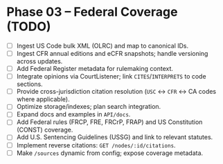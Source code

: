 # Phase 03 – Federal Coverage (TODO)

- [ ] Ingest US Code bulk XML (OLRC) and map to canonical IDs.
- [ ] Ingest CFR annual editions and eCFR snapshots; handle versioning across updates.
- [ ] Add Federal Register metadata for rulemaking context.
- [ ] Integrate opinions via CourtListener; link `CITES`/`INTERPRETS` to code sections.
- [ ] Provide cross-jurisdiction citation resolution (`USC` ↔ `CFR` ↔ CA codes where applicable).
- [ ] Optimize storage/indexes; plan search integration.
- [ ] Expand docs and examples in `API/docs`.
- [ ] Add Federal rules (FRCP, FRE, FRCrP, FRAP) and US Constitution (CONST) coverage.
- [ ] Add U.S. Sentencing Guidelines (USSG) and link to relevant statutes.
- [ ] Implement reverse citations: `GET /nodes/:id/citations`.
- [ ] Make `/sources` dynamic from config; expose coverage metadata.
